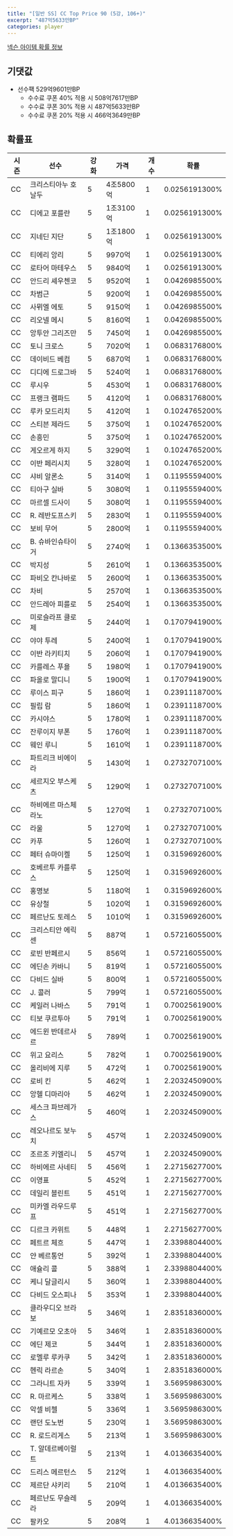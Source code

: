 ```yaml
---
title: "[일반 SS] CC Top Price 90 (5강, 106+)"
excerpt: "487억5633만BP"
categories: player
---
```

[넥슨 아이템 확률 정보](http://iteminfo.nexon.com/probability/fco?sn=7401)

## 기댓값
- 선수팩 529억9601만BP
  - 수수료 쿠폰 40% 적용 시 508억7617만BP
  - 수수료 쿠폰 30% 적용 시 487억5633만BP
  - 수수료 쿠폰 20% 적용 시 466억3649만BP


## 확률표

|시즌|선수|강화|가격|개수|확률|
|---|---|---|---|---|---|
|CC|크리스티아누 호날두|5|4조5800억|1|0.0256191300%|
|CC|디에고 포를란|5|1조3100억|1|0.0256191300%|
|CC|지네딘 지단|5|1조1800억|1|0.0256191300%|
|CC|티에리 앙리|5|9970억|1|0.0256191300%|
|CC|로타어 마테우스|5|9840억|1|0.0256191300%|
|CC|안드리 셰우첸코|5|9520억|1|0.0426985500%|
|CC|차범근|5|9200억|1|0.0426985500%|
|CC|사뮈엘 에토|5|9150억|1|0.0426985500%|
|CC|리오넬 메시|5|8160억|1|0.0426985500%|
|CC|앙투안 그리즈만|5|7450억|1|0.0426985500%|
|CC|토니 크로스|5|7020억|1|0.0683176800%|
|CC|데이비드 베컴|5|6870억|1|0.0683176800%|
|CC|디디에 드로그바|5|5240억|1|0.0683176800%|
|CC|루시우|5|4530억|1|0.0683176800%|
|CC|프랭크 램파드|5|4120억|1|0.0683176800%|
|CC|루카 모드리치|5|4120억|1|0.1024765200%|
|CC|스티븐 제라드|5|3750억|1|0.1024765200%|
|CC|손흥민|5|3750억|1|0.1024765200%|
|CC|게오르게 하지|5|3290억|1|0.1024765200%|
|CC|이반 페리시치|5|3280억|1|0.1024765200%|
|CC|샤비 알론소|5|3140억|1|0.1195559400%|
|CC|티아구 실바|5|3080억|1|0.1195559400%|
|CC|마르셀 드사이|5|3080억|1|0.1195559400%|
|CC|R. 레반도프스키|5|2830억|1|0.1195559400%|
|CC|보비 무어|5|2800억|1|0.1195559400%|
|CC|B. 슈바인슈타이거|5|2740억|1|0.1366353500%|
|CC|박지성|5|2610억|1|0.1366353500%|
|CC|파비오 칸나바로|5|2600억|1|0.1366353500%|
|CC|차비|5|2570억|1|0.1366353500%|
|CC|안드레아 피를로|5|2540억|1|0.1366353500%|
|CC|미로슬라프 클로제|5|2440억|1|0.1707941900%|
|CC|야야 투레|5|2400억|1|0.1707941900%|
|CC|이반 라키티치|5|2060억|1|0.1707941900%|
|CC|카를레스 푸욜|5|1980억|1|0.1707941900%|
|CC|파올로 말디니|5|1900억|1|0.1707941900%|
|CC|루이스 피구|5|1860억|1|0.2391118700%|
|CC|필립 람|5|1860억|1|0.2391118700%|
|CC|카시야스|5|1780억|1|0.2391118700%|
|CC|잔루이지 부폰|5|1760억|1|0.2391118700%|
|CC|웨인 루니|5|1610억|1|0.2391118700%|
|CC|파트리크 비에이라|5|1430억|1|0.2732707100%|
|CC|세르지오 부스케츠|5|1290억|1|0.2732707100%|
|CC|하비에르 마스체라노|5|1270억|1|0.2732707100%|
|CC|라울|5|1270억|1|0.2732707100%|
|CC|카푸|5|1260억|1|0.2732707100%|
|CC|페터 슈마이켈|5|1250억|1|0.3159692600%|
|CC|호베르투 카를루스|5|1250억|1|0.3159692600%|
|CC|홍명보|5|1180억|1|0.3159692600%|
|CC|유상철|5|1020억|1|0.3159692600%|
|CC|페르난도 토레스|5|1010억|1|0.3159692600%|
|CC|크리스티안 에릭센|5|887억|1|0.5721605500%|
|CC|로빈 반페르시|5|856억|1|0.5721605500%|
|CC|에딘손 카바니|5|819억|1|0.5721605500%|
|CC|다비드 실바|5|800억|1|0.5721605500%|
|CC|J. 콜러|5|799억|1|0.5721605500%|
|CC|케일러 나바스|5|791억|1|0.7002561900%|
|CC|티보 쿠르투아|5|791억|1|0.7002561900%|
|CC|에드윈 반데르사르|5|789억|1|0.7002561900%|
|CC|위고 요리스|5|782억|1|0.7002561900%|
|CC|올리비에 지루|5|472억|1|0.7002561900%|
|CC|로비 킨|5|462억|1|2.2032450900%|
|CC|앙헬 디마리아|5|462억|1|2.2032450900%|
|CC|세스크 파브레가스|5|460억|1|2.2032450900%|
|CC|레오나르도 보누치|5|457억|1|2.2032450900%|
|CC|조르조 키엘리니|5|457억|1|2.2032450900%|
|CC|하비에르 사네티|5|456억|1|2.2715627700%|
|CC|이영표|5|452억|1|2.2715627700%|
|CC|데일리 블린트|5|451억|1|2.2715627700%|
|CC|미카엘 라우드루프|5|451억|1|2.2715627700%|
|CC|디르크 카위트|5|448억|1|2.2715627700%|
|CC|페트르 체흐|5|447억|1|2.3398804400%|
|CC|얀 베르통언|5|392억|1|2.3398804400%|
|CC|애슐리 콜|5|388억|1|2.3398804400%|
|CC|케니 달글리시|5|360억|1|2.3398804400%|
|CC|다비드 오스피나|5|353억|1|2.3398804400%|
|CC|클라우디오 브라보|5|346억|1|2.8351836000%|
|CC|기예르모 오초아|5|346억|1|2.8351836000%|
|CC|에딘 제코|5|344억|1|2.8351836000%|
|CC|로멜루 루카쿠|5|342억|1|2.8351836000%|
|CC|헨릭 라르손|5|340억|1|2.8351836000%|
|CC|그라니트 자카|5|339억|1|3.5695986300%|
|CC|R. 마르케스|5|338억|1|3.5695986300%|
|CC|악셀 비첼|5|336억|1|3.5695986300%|
|CC|랜던 도노번|5|230억|1|3.5695986300%|
|CC|R. 로드리게스|5|213억|1|3.5695986300%|
|CC|T. 알데르베이럴트|5|213억|1|4.0136635400%|
|CC|드리스 메르턴스|5|212억|1|4.0136635400%|
|CC|제르단 샤키리|5|210억|1|4.0136635400%|
|CC|페르난도 무슬레라|5|209억|1|4.0136635400%|
|CC|팔카오|5|208억|1|4.0136635400%|
